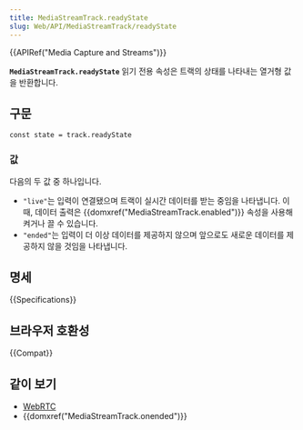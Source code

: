 ```yaml
---
title: MediaStreamTrack.readyState
slug: Web/API/MediaStreamTrack/readyState
---
```

{{APIRef("Media Capture and Streams")}}

**`MediaStreamTrack.readyState`** 읽기 전용 속성은 트랙의 상태를 나타내는 열거형 값을 반환합니다.

## 구문

    const state = track.readyState

### 값

다음의 두 값 중 하나입니다.

- `"live"`는 입력이 연결됐으며 트랙이 실시간 데이터를 받는 중임을 나타냅니다. 이 때, 데이터 출력은 {{domxref("MediaStreamTrack.enabled")}} 속성을 사용해 켜거나 끌 수 있습니다.
- `"ended"`는 입력이 더 이상 데이터를 제공하지 않으며 앞으로도 새로운 데이터를 제공하지 않을 것임을 나타냅니다.

## 명세

{{Specifications}}

## 브라우저 호환성

{{Compat}}

## 같이 보기

- [WebRTC](/ko/docs/Web/API/WebRTC_API)
- {{domxref("MediaStreamTrack.onended")}}
